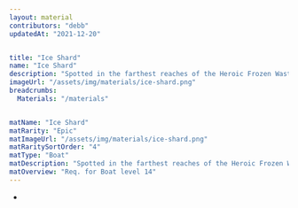 ```yaml
---
layout: material
contributors: "debb"
updatedAt: "2021-12-20"


title: "Ice Shard"
name: "Ice Shard"
description: "Spotted in the farthest reaches of the Heroic Frozen Wastes Danger Zone and marked on your map - Req. for Boat level 14"
imageUrl: "/assets/img/materials/ice-shard.png"
breadcrumbs:
  Materials: "/materials"


matName: "Ice Shard"
matRarity: "Epic"
matImageUrl: "/assets/img/materials/ice-shard.png"
matRaritySortOrder: "4"
matType: "Boat"
matDescription: "Spotted in the farthest reaches of the Heroic Frozen Wastes Danger Zone and marked on your map"
matOverview: "Req. for Boat level 14"
---
```




 -
